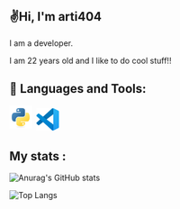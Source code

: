 ## ✌️Hi, I'm arti404

I am a developer.

I am 22 years old and I like to do cool stuff!!


## 🧰 Languages and Tools:
<p>
<img height="40" src="https://raw.githubusercontent.com/devicons/devicon/master/icons/python/python-original.svg">
<img src="https://raw.githubusercontent.com/github/explore/80688e429a7d4ef2fca1e82350fe8e3517d3494d/topics/visual-studio-code/visual-studio-code.png" alt="VS Code" height="40" style="vertical-align:top; margin:4px">
</p>




## My stats :
![Anurag's GitHub stats](https://github-readme-stats.vercel.app/api?username=arti404&show_icons=true&theme=merko)

![Top Langs](https://github-readme-stats.vercel.app/api/top-langs/?username=arti404&theme=tokyonight)
